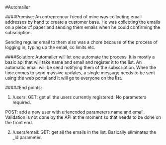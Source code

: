 #Automailer

####Premise:
An entrepreneur friend of mine was collecting email addresses by hand to create a customer base. He was collecting the emails on a piece of paper and sending them emails when he could confirming the subscription.

Sending regular email to them also was a chore because of the process of logging in, typing up the email, cc limits etc.

####Solution:
Automailer will let one automate the process. It is mostly a basic api that will take name and email and register it to the list. An automatic email will be send notifying them of the subscription. When the time comes to send massive updates, a single message needs to be sent using the web portal and it will go to everyone on the list.

#####End points:

1. /users:
  GET: get all the users currently registered. No parameters required.
  
  POST: add a new user with urlencoded parameters name and email. Validation is not done by the API at the moment so that needs to be done on the front end.

2. /users/email:
  GET: get all the emails in the list. Basically eliminates the _id parameter.
